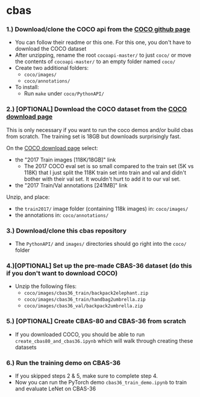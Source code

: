 # cbas
### 1.) Download/clone the COCO api from the <a href=https://github.com/cocodataset/cocoapi>COCO github page</a>
* You can follow their readme or this one.  For this one, you don't have to download the COCO dataset
* After unzipping, rename the root `cocoapi-master/` to just `coco/` or move the contents of `cocoapi-master/` to an empty folder named `coco/`
* Create two additional folders:
  * `coco/images/`
  * `coco/annotations/`
* To install:
  * Run `make` under `coco/PythonAPI/`

### 2.) [OPTIONAL] Download the COCO dataset from the <a href=http://cocodataset.org/#download>COCO download page</a>

This is only necessary if you want to run the coco demos and/or build cbas from scratch.  The training set is 18GB but downloads surprisingly fast.

On the <a href=http://cocodataset.org/#download>COCO download page</a> select: 
* the "2017 Train images [118K/18GB]" link
  * The 2017 COCO eval set is so small compared to the train set (5K vs 118K) that I just split the 118K train set into train and val and didn't bother with their val set.  It wouldn't hurt to add it to our val set.
* the "2017 Train/Val annotations [241MB]" link

Unzip, and place:
* the `train2017/` image folder (containing 118k images) in: `coco/images/`
* the annotations in: `coco/annotations/`

### 3.) Download/clone this cbas repository
* The `PythonAPI/` and `images/` directories should go right into the `coco/` folder

### 4.)[OPTIONAL] Set up the pre-made CBAS-36 dataset (do this if you don't want to download COCO)
* Unzip the following files:
    * `coco/images/cbas36_train/backpack2elephant.zip`
    * `coco/images/cbas36_train/handbag2umbrella.zip`
    * `coco/images/cbas36_val/backpack2umbrella.zip`
    
### 5.) [OPTIONAL] Create CBAS-80 and CBAS-36 from scratch
* If you downloaded COCO, you should be able to run `create_cbas80_and_cbas36.ipynb` which will walk through creating these datasets


### 6.) Run the training demo on CBAS-36
* If you skipped steps 2 & 5, make sure to complete step 4.
* Now you can run the PyTorch demo `cbas36_train_demo.ipynb` to train and evaluate LeNet on CBAS-36
